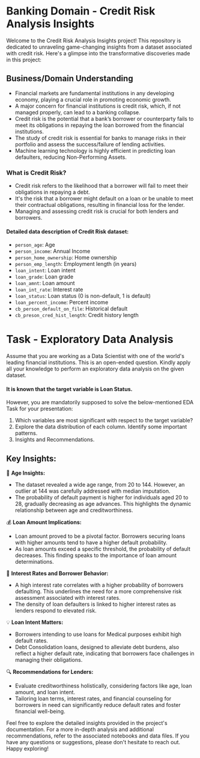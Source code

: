 # Banking Domain - Credit Risk Analysis Insights

Welcome to the Credit Risk Analysis Insights project! This repository is dedicated to unraveling game-changing insights from a dataset associated with credit risk. Here's a glimpse into the transformative discoveries made in this project:

## Business/Domain Understanding

- Financial markets are fundamental institutions in any developing economy, playing a crucial role in promoting economic growth.
- A major concern for financial institutions is credit risk, which, if not managed properly, can lead to a banking collapse.
- Credit risk is the potential that a bank’s borrower or counterparty fails to meet its obligations in repaying the loan borrowed from the financial institutions.
- The study of credit risk is essential for banks to manage risks in their portfolio and assess the success/failure of lending activities.
- Machine learning technology is highly efficient in predicting loan defaulters, reducing Non-Performing Assets.

### What is Credit Risk?

- Credit risk refers to the likelihood that a borrower will fail to meet their obligations in repaying a debt.
- It's the risk that a borrower might default on a loan or be unable to meet their contractual obligations, resulting in financial loss for the lender.
- Managing and assessing credit risk is crucial for both lenders and borrowers.

#### Detailed data description of Credit Risk dataset:

- `person_age`: Age
- `person_income`: Annual Income
- `person_home_ownership`: Home ownership
- `person_emp_length`: Employment length (in years)
- `loan_intent`: Loan intent
- `loan_grade`: Loan grade
- `loan_amnt`: Loan amount
- `loan_int_rate`: Interest rate
- `loan_status`: Loan status (0 is non-default, 1 is default)
- `loan_percent_income`: Percent income
- `cb_person_default_on_file`: Historical default
- `cb_preson_cred_hist_length`: Credit history length

# Task - Exploratory Data Analysis

Assume that you are working as a Data Scientist with one of the world's leading financial institutions. This is an open-ended question. Kindly apply all your knowledge to perform an exploratory data analysis on the given dataset.

#### It is known that the target variable is Loan Status.

However, you are mandatorily supposed to solve the below-mentioned EDA Task for your presentation:

1. Which variables are most significant with respect to the target variable?
2. Explore the data distribution of each column. Identify some important patterns.
3. Insights and Recommendations.

## Key Insights:

🎯 **Age Insights:**
- The dataset revealed a wide age range, from 20 to 144. However, an outlier at 144 was carefully addressed with median imputation.
- The probability of default payment is higher for individuals aged 20 to 28, gradually decreasing as age advances. This highlights the dynamic relationship between age and creditworthiness.

💰 **Loan Amount Implications:**
- Loan amount proved to be a pivotal factor. Borrowers securing loans with higher amounts tend to have a higher default probability.
- As loan amounts exceed a specific threshold, the probability of default decreases. This finding speaks to the importance of loan amount determinations.

💸 **Interest Rates and Borrower Behavior:**
- A high interest rate correlates with a higher probability of borrowers defaulting. This underlines the need for a more comprehensive risk assessment associated with interest rates.
- The density of loan defaulters is linked to higher interest rates as lenders respond to elevated risk.

💡 **Loan Intent Matters:**
- Borrowers intending to use loans for Medical purposes exhibit high default rates.
- Debt Consolidation loans, designed to alleviate debt burdens, also reflect a higher default rate, indicating that borrowers face challenges in managing their obligations.

🔍 **Recommendations for Lenders:**
- Evaluate creditworthiness holistically, considering factors like age, loan amount, and loan intent.
- Tailoring loan terms, interest rates, and financial counseling for borrowers in need can significantly reduce default rates and foster financial well-being.

Feel free to explore the detailed insights provided in the project's documentation. For a more in-depth analysis and additional recommendations, refer to the associated notebooks and data files. If you have any questions or suggestions, please don't hesitate to reach out. Happy exploring!
